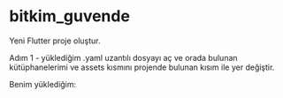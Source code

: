 # bitkim_guvende

Yeni Flutter proje oluştur.

Adım 1 - yüklediğim .yaml uzantılı dosyayı aç ve orada bulunan kütüphanelerimi ve assets kısmını projende bulunan kısım ile yer değiştir.

Benim yüklediğim:
